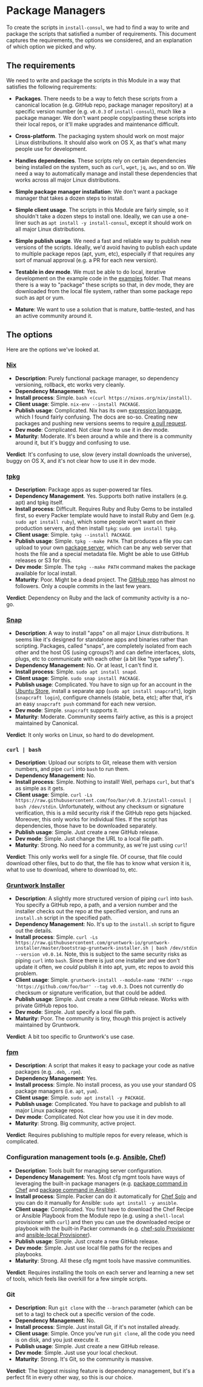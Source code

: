 # Package Managers

To create the scripts in `install-consul`, we had to find a way to write and package the scripts that satisfied a 
number of requirements. This document captures the requirements, the options we considered, and an explanation of 
which option we picked and why.



## The requirements

We need to write and package the scripts in this Module in a way that satisfies the following requirements:

- **Packages**. There needs to be a way to fetch these scripts from a canonical location (e.g. GitHub repo, package 
  manager repository) at a specific version number (e.g. `v0.0.3` of `install-consul`), much like a package manager. 
  We don't want people copy/pasting these scripts into their local repos, or it'll make upgrades and maintenance 
  difficult. 

- **Cross-platform**. The packaging system should work on most major Linux distributions. It should also work on OS X,
  as that's what many people use for development.

- **Handles dependencies**. These scripts rely on certain dependencies being installed on the system, such as `curl`,
  `wget`, `jq`, `aws`, and so on. We need a way to automatically manage and install these dependencies that works
  across all major Linux distributions. 

- **Simple package manager installation**: We don't want a package manager that takes a dozen steps to install. 

- **Simple client usage**. The scripts in this Module are fairly simple, so it shouldn't take a dozen steps to 
  install one. Ideally, we can use a one-liner such as `apt install -y install-consul`, except it should work on all 
  major Linux distributions.

- **Simple publish usage**. We need a fast and reliable way to publish new versions of the scripts. Ideally, we'd avoid
  having to publish each update to multiple package repos (apt, yum, etc), especially if that requires any sort of 
  manual approval (e.g. a PR for each new version). 

- **Testable in dev mode**. We must be able to do local, iterative development on the example code in the 
  [examples](/examples) folder. That means there is a way to "package" these scripts so that, in dev mode, they are
  downloaded from the local file system, rather than some package repo such as apt or yum.

- **Mature**: We want to use a solution that is mature, battle-tested, and has an active community around it. 



## The options

Here are the options we've looked at.

### [Nix](https://nixos.org/nix/)

- **Description**: Purely functional package manager, so dependency versioning, rollback, etc works very cleanly.
- **Dependency Management**: Yes.
- **Install process**: Simple. `bash <(curl https://nixos.org/nix/install)`.
- **Client usage**: Simple. `nix-env --install PACKAGE`.
- **Publish usage**: Complicated. Nix has its own [expression 
  language](https://nixos.org/nix/manual/#sec-expression-syntax), which I found fairly confusing. The docs are
  so-so. Creating new packages and pushing new versions seems to require [a pull 
  request](https://nixos.org/wiki/Create_and_debug_nix_packages).
- **Dev mode**: Complicated. Not clear how to use it in dev mode.  
- **Maturity**: Moderate. It's been around a while and there is a community around it, but it's buggy and confusing to 
  use.  

**Verdict**: It's confusing to use, slow (every install downloads the universe), buggy on OS X, and it's not clear how
to use it in dev mode. 

### [tpkg](http://tpkg.github.io/)
 
- **Description**: Package apps as super-powered tar files.
- **Dependency Management**. Yes. Supports both native installers (e.g. apt) and tpkg itself.
- **Install process**: Difficult. Requires Ruby and Ruby Gems to be installed first, so every Packer template would 
  have to install Ruby and Gem (e.g. `sudo apt install ruby`), which some people won't want on their production 
  servers, and then install `tpkg`: `sudo gem install tpkg`. 
- **Client usage**: Simple. `tpkg --install PACKAGE`.
- **Publish usage**: Simple. `tpkg --make PATH`. That produces a file you can upload to your own [package 
  server](http://tpkg.github.io/package_server.html), which can be any web server that hosts the file and a special
  metadata file. Might be able to use GitHub releases or S3 for this.
- **Dev mode**: Simple. The `tpkg --make PATH` command makes the package available for local install.   
- **Maturity**: Poor. Might be a dead project. The [GitHub repo](https://github.com/tpkg) has almost no followers. 
  Only a couple commits in the last few years.

**Verdict**: Dependency on Ruby and the lack of community activity is a no-go.

### [Snap](https://snapcraft.io/)

- **Description**: A way to install "apps" on all major Linux distributions. It seems like it's designed for standalone apps and
  binaries rather than scripting. Packages, called "snaps", are completely isolated from each other and the host OS 
  (using cgroups?) and can define interfaces, slots, plugs, etc to communicate with each other (a bit like "type 
  safety").
- **Dependency Management**: No. Or at least, I can't find it.
- **Install process**: Simple. `sudo apt install snapd`. 
- **Client usage**: Simple. `sudo snap install PACKAGE`.
- **Publish usage**: Complicated. You have to sign up for an account in the [Ubuntu 
  Store](https://myapps.developer.ubuntu.com/), install a separate app (`sudo apt install snapcraft`), login
  (`snapcraft login`), configure channels (stable, beta, etc); after that, it's an easy `snapcraft push` command 
  for each new version.
- **Dev mode**: Simple. `snapcraft` supports it.
- **Maturity**: Moderate. Community seems fairly active, as this is a project maintained by Canonical.  

**Verdict**: It only works on Linux, so hard to do development.

### `curl | bash`

- **Description**: Upload our scripts to Git, release them with version numbers, and pipe `curl` into `bash` to run them.
- **Dependency Management**: No.
- **Install process**: Simple. Nothing to install! Well, perhaps `curl`, but that's as simple as it gets.
- **Client usage**: Simple. `curl -Ls https://raw.githubusercontent.com/foo/bar/v0.0.3/install-consul | bash /dev/stdin`.
  Unfortunately, without any checksum or signature verification, this is a mild security risk if the GitHub repo 
  gets hijacked. Moreover, this only works for individual files. If the script has dependencies, those have to
  be downloaded separately.
- **Publish usage**: Simple. Just create a new GitHub release.
- **Dev mode**: Simple. Just change the URL to a local file path.
- **Maturity**: Strong. No need for a community, as we're just using `curl`!   

**Verdict**: This only works well for a single file. Of course, that file could download other files, but to do that,
the file has to know what version it is, what to use to download, where to download to, etc.


### [Gruntwork Installer](https://github.com/gruntwork-io/gruntwork-installer)

- **Description**: A slightly more structured version of piping `curl` into `bash`. You specify a GitHub repo, a path, and a version 
  number and the installer checks out the repo at the specified version, and runs an `install.sh` script in the
  specified path.
- **Dependency Management**: No. It's up to the `install.sh` script to figure out the details.
- **Install process**: Simple. `curl -Ls https://raw.githubusercontent.com/gruntwork-io/gruntwork-installer/master/bootstrap-gruntwork-installer.sh | bash /dev/stdin --version v0.0.14`.
  Note, this is subject to the same security risks as piping `curl` into `bash`. Since there is just one installer
  and we don't update it often, we *could* publish it into apt, yum, etc repos to avoid this problem.
- **Client usage**: Simple. `gruntwork-install --module-name 'PATH' --repo 'https://github.com/foo/bar' --tag v0.0.3`.
  Does not currently do checksum or signature verification, but that could be added.
- **Publish usage**: Simple. Just create a new GitHub release. Works with private GitHub repos too.
- **Dev mode**: Simple. Just specify a local file path.
- **Maturity**: Poor. The community is tiny, though this project is actively maintained by Gruntwork.

**Verdict**: A bit too specific to Gruntwork's use case.

### [fpm](https://github.com/jordansissel/fpm)

- **Description**: A script that makes it easy to package your code as native packages (e.g. `.deb`, `.rpm`).
- **Dependency Management**: Yes. 
- **Install process**: Simple. No install process, as you use your standard OS package managers (i.e. `apt`, `yum`).
- **Client usage**: Simple. `sudo apt install -y PACKAGE`.
- **Publish usage**: Complicated. You have to package and publish to all major Linux package repos.
- **Dev mode**: Complicated. Not clear how you use it in dev mode.
- **Maturity**: Strong. Big community, active project.

**Verdict**: Requires publishing to multiple repos for every release, which is complicated. 

### Configuration management tools (e.g. [Ansible](https://www.ansible.com/), [Chef](https://www.chef.io/))

- **Description**: Tools built for managing server configuration.
- **Dependency Management**: Yes. Most cfg mgmt tools have ways of leveraging the built-in package managers
  (e.g. [package command in Chef](https://docs.chef.io/resource_package.html) and [package command in 
  Ansible](http://docs.ansible.com/ansible/package_module.html)).
- **Install process**: Simple. Packer can do it automatically for [Chef 
  Solo](https://www.packer.io/docs/provisioners/chef-solo.html) and you can do it manually for Ansible:
  `sudo apt install -y ansible`.
- **Client usage**: Complicated. You first have to download the Chef Recipe or Ansible Playbook from the Module
  repo (e.g. using a `shell-local` provisioner with `curl`) and then you can use the downloaded recipe or playbook 
  with the built-in Packer commands (e.g. [chef-solo 
  Provisioner](https://www.packer.io/docs/provisioners/chef-solo.html) and [ansible-local 
  Provisioner](https://www.packer.io/docs/provisioners/ansible-local.html)).
- **Publish usage**: Simple. Just create a new GitHub release.
- **Dev mode**: Simple. Just use local file paths for the recipes and playbooks.
- **Maturity**: Strong. All these cfg mgmt tools have massive communities.

**Verdict**: Requires installing the tools on each server and learning a new set of tools, which feels like overkill
for a few simple scripts.

### Git

- **Description**: Run `git clone` with the `--branch` parameter (which can be set to a tag) to check out a specific version of the 
  code.
- **Dependency Management**: No.
- **Install process**: Simple. Just install Git, if it's not installed already.
- **Client usage**: Simple. Once you've run `git clone`, all the code you need is on disk, and you just execute it.
- **Publish usage**: Simple. Just create a new GitHub release.
- **Dev mode**: Simple. Just use your local checkout.
- **Maturity**: Strong. It's Git, so the community is massive.

**Verdict**: The biggest missing feature is dependency management, but it's a perfect fit in every other way, so 
this is our choice.